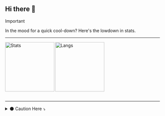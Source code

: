 ## Hi there 👋

> [!IMPORTANT]
> In the mood for a quick cool-down? Here's the lowdown in stats.


<hr>

<a href="https://www.linkedin.com/in/muhdaliyan/" target="_blank">
  <img alt="Stats" align="left" height="160px" src="https://github-readme-streak-stats.herokuapp.com/?user=Muhdaliyan&theme=dark&hide_border=false"/>
</a>

<a href="https://www.linkedin.com/in/muhdaliyan/" target="_blank">
  <img alt="Langs" align="left" height="160px" src="https://github-readme-stats.vercel.app/api/top-langs/?username=Muhdaliyan&theme=dark&hide_border=false&layout=compact"/>
</a>

<br clear="left">
<br>
<hr>
<details>

<summary> ⚫ Caution Here ⤵️ </summary>

## About Me

An ML/AI Developer and proficient programmer specializing in modern machine learning and artificial intelligence applications.
Formerly adept in diverse domains including Web Development, Game Development, Shopify Development, and Graphic Design.
Leveraging a robust background in programming, I'm passionate about crafting innovative solutions that merge technology with creativity.

[You wanna check my Linkdlin](https://www.linkedin.com/in/muhdaliyan/)

- [ ] Ummm i can ...
- [x] Python
- [x] Django
- [x] sklearn
- [x] tensorflow
- [x] etc
<br>

> Can decipher data like a detective decodes cryptic clues, except I don't need a magnifying glass, just a powerful computer and a cup of coffee. ☕


```ruby
   print("Strive for progress, not perfection.")
```
<a href="https://www.linkedin.com/in/muhdaliyan/">
  <img alt="Stats" align="center" height="200px" src="https://github-readme-stats.vercel.app/api?username=muhdaliyan&show_icons=true&theme=transparent&rank_icon=github"/>
</a>

<br clear="left">


### 💻Tech Stack
![Python](https://img.shields.io/badge/python-3670A0?style=for-the-badge&logo=python&logoColor=ffdd54) ![Django](https://img.shields.io/badge/django-%23092E20.svg?style=for-the-badge&logo=django&logoColor=white) ![SQLite](https://img.shields.io/badge/sqlite-%2307405e.svg?style=for-the-badge&logo=sqlite&logoColor=white)  ![scikit-learn](https://img.shields.io/badge/scikit--learn-%23F7931E.svg?style=for-the-badge&logo=scikit-learn&logoColor=white) ![TensorFlow](https://img.shields.io/badge/TensorFlow-%23FF6F00.svg?style=for-the-badge&logo=TensorFlow&logoColor=white) ![Keras](https://img.shields.io/badge/Keras-%23D00000.svg?style=for-the-badge&logo=Keras&logoColor=white)  ![PyTorch](https://img.shields.io/badge/PyTorch-%23EE4C2C.svg?style=for-the-badge&logo=PyTorch&logoColor=white) ![NumPy](https://img.shields.io/badge/numpy-%23013243.svg?style=for-the-badge&logo=numpy&logoColor=white) ![Pandas](https://img.shields.io/badge/pandas-%23150458.svg?style=for-the-badge&logo=pandas&logoColor=white)  ![AWS](https://img.shields.io/badge/AWS-%23FF9900.svg?style=for-the-badge&logo=amazon-aws&logoColor=white) ![Figma](https://img.shields.io/badge/figma-%23F24E1E.svg?style=for-the-badge&logo=figma&logoColor=white)

### 🏆GitHub Trophies
![](https://github-trophies.vercel.app/?username=Muhdaliyan&theme=radical&margin-w=8&margin-h=8)
</details>

<!--
to add above one
https://github.com/anuraghazra/github-readme-stats?tab=readme-ov-file#github-stats-card

-->
